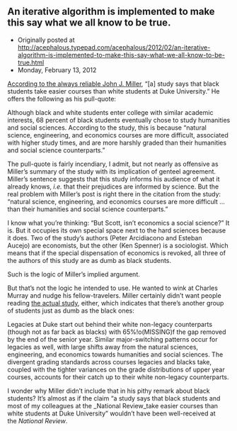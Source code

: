 ## An iterative algorithm is implemented to make this say what we all know to be true.

 * Originally posted at http://acephalous.typepad.com/acephalous/2012/02/an-iterative-algorithm-is-implemented-to-make-this-say-what-we-all-know-to-be-true.html
 * Monday, February 13, 2012



[According to the always reliable John J. Miller](http://www.nationalreview.com/corner/290916/black-or-white-john-j-miller), “[a] study says that black students take easier courses than white students at Duke University.” He offers the following as his pull-quote:

Although black and white students enter college with similar academic interests, 68 percent of black students eventually chose to study humanities and social sciences. According to the study, this is because “natural science, engineering, and economics courses are more difficult, associated with higher study times, and are more harshly graded than their humanities and social science counterparts.”

The pull-quote is fairly incendiary, I admit, but not nearly as offensive as Miller’s summary of the study with its implication of genteel agreement. Miller’s sentence suggests that this study informs his audience of what it already knows, _i.e._ that their prejudices are informed by science. But the real problem with Miller’s post is right there in the citation from the study: “natural science, engineering, and economics courses are more difficult … than their humanities and social science counterparts.”

I know what you’re thinking: “But Scott, isn’t economics a social science?” It is. But it occupies its own special space next to the hard sciences because it does. Two of the study’s authors (Peter Arcidiacono and Esteban Aucejo) are economists, but the other (Ken Spenner) is a sociologist. Which means that if the special dispensation of economics is revoked, all three of the authors of this study are as dumb as black students.

Such is the logic of Miller’s implied argument.

But that’s not the logic he intended to use. He wanted to wink at Charles Murray and nudge his fellow-travelers. Miller certainly didn’t want people reading [the actual study](https://docs.google.com/viewer?a=v&q=cache:JqEIxQPo6LYJ:public.econ.duke.edu/~psarcidi/grades\_4.0.pdf+&hl=en&gl=us&pid=bl&srcid=ADGEESjkvnsQ5k6QnZHG0TsWkMbAn1H44taCghnkwmpkBwY9D0fqPdLVHwuf6pbZWucUusIiMd09ct2ROy5mNA1riG\_64mI1C\_zPRU5uDTpEJeO0jtjC4gPMFqQF5gq2YuFeicVJhDLZ&sig=AHIEtbQ5O0l7\_7LWzv5vEZwQyeJdtzfAhA), either, which indicates that there’s another group of students just as dumb as the black ones:

Legacies at Duke start out behind their white non-legacy counterparts (though not as far back as blacks) with 65%!o(MISSING)f the gap removed by the end of the senior year. Similar major-switching patterns occur for legacies as well, with large shifts away from the natural sciences, engineering, and economics towards humanities and social sciences. The divergent grading standards across courses legacies and blacks take, coupled with the tighter variances on the grade distributions of upper year courses, accounts for their catch up to their white non-legacy counterparts.

I wonder why Miller didn’t include that in his pithy remark about black students? It’s almost as if the claim “a study says that black students and most of my colleagues at the _National Review_take easier courses than white students at Duke University” wouldn’t have been well-received at the _National Review_.

		
